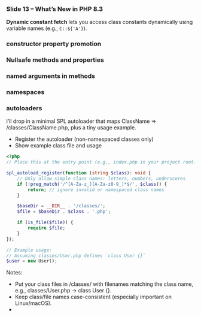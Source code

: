 

### Slide 13 – What’s New in PHP 8.3

**Dynamic constant fetch** lets you access class constants dynamically using variable names (e.g., `C::${'A'}`).  


### constructor property promotion

### Nullsafe methods and properties 

### named arguments in methods

### namespaces

### autoloaders

I’ll drop in a minimal SPL autoloader that maps ClassName => /classes/ClassName.php, plus a tiny usage example.

- Register the autoloader (non-namespaced classes only)
- Show example class file and usage

```php
<?php
// Place this at the entry point (e.g., index.php in your project root)

spl_autoload_register(function (string $class): void {
    // Only allow simple class names: letters, numbers, underscores
    if (!preg_match('/^[A-Za-z_][A-Za-z0-9_]*$/', $class)) {
        return; // ignore invalid or namespaced class names
    }

    $baseDir = __DIR__ . '/classes/';
    $file = $baseDir . $class . '.php';

    if (is_file($file)) {
        require $file;
    }
});

// Example usage:
// Assuming classes/User.php defines `class User {}`
$user = new User();
```


Notes:

- Put your class files in /classes/ with filenames matching the class name, e.g., classes/User.php -> class User {}.
- Keep class/file names case-consistent (especially important on Linux/macOS).
- 